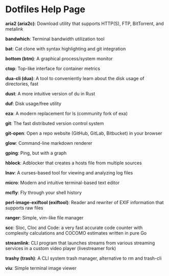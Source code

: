 # Dotfiles Help Page

**aria2 (aria2c)**: Download utility that supports HTTP(S), FTP, BitTorrent, and metalink

**bandwhich**: Terminal bandwidth utilization tool

**bat**: Cat clone with syntax highlighting and git integration

**bottom (btm)**: A graphical process/system monitor

**ctop**: Top-like interface for container metrics

**dua-cli (dua)**: A tool to conveniently learn about the disk usage of directories, fast

**dust**: A more intuitive version of du in Rust

**duf**: Disk usage/free utility

**eza**: A modern replacement for ls (community fork of exa)

**git**: The fast distributed version control system

**git-open**: Open a repo website (GitHub, GitLab, Bitbucket) in your browser

**glow**: Command-line markdown renderer

**gping**: Ping, but with a graph

**hblock**: Adblocker that creates a hosts file from multiple sources

**lnav**: A curses-based tool for viewing and analyzing log files

**micro**: Modern and intuitive terminal-based text editor

**mcfly**: Fly through your shell history

**perl-image-exiftool (exiftool)**: Reader and rewriter of EXIF information that supports raw files

**ranger**: Simple, vim-like file manager

**scc**: Sloc, Cloc and Code: a very fast accurate code counter with complexity calculations and COCOMO estimates written in pure Go

**streamlink**: CLI program that launches streams from various streaming services in a custom video player (livestreamer fork)

**trashy (trash)**: A CLI system trash manager, alternative to rm and trash-cli

**viu**: Simple terminal image viewer
